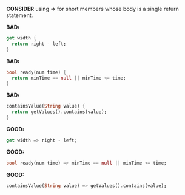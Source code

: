 
**CONSIDER** using => for short members whose body is a single return statement.

**BAD:**
```dart
get width {
  return right - left;
}
```

**BAD:**
```dart
bool ready(num time) {
  return minTime == null || minTime <= time;
}
```

**BAD:**
```dart
containsValue(String value) {
  return getValues().contains(value);
}
```

**GOOD:**
```dart
get width => right - left;
```

**GOOD:**
```dart
bool ready(num time) => minTime == null || minTime <= time;
```

**GOOD:**
```dart
containsValue(String value) => getValues().contains(value);
```

